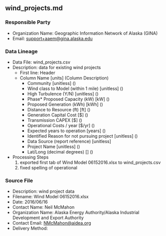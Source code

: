 ## wind_projects.md

### Responsible Party
  * Organization Name: Geographic Information Network of Alaska (GINA)
  * Email: support+aaem@gina.alaska.edu

### Data Lineage
  * Data File: wind_projects.csv
  * Description: data for existing wind projects
    * First line: Header
    * Column Name [units] (Column Description)
      * Community [unitless] ()
      * Wind class to Model (within 1 mile) [unitless] ()
      * High Turbulence (Y/N) [unitless] ()
      * Phase* Proposed Capacity (kW) [kW] ()
      * Proposed Generation (kWh) [kWh] ()
      * Distance to Resource (ft) [ft] ()
      * Generation Capital Cost [$] ()
      * Transmission CAPEX [$] ()
      * Operational Costs / year [$/yr] ()
      * Expected years to operation [years] ()
      * Identified Reason for not pursuing project [unitless] ()
      * Data Source (report reference) [unitless] 
      * Project Name [unitless] ()
      * Lat/Long (decimal degrees) [] ()
  * Processing Steps
    1. exported first tab of Wind Model 06152016.xlsx to wind_projects.csv
    2. fixed spelling of operational

### Source File
  * Description: wind project data
  * Filename: Wind Model 06152016.xlsx
  * Date: 2016/06/16
  * Contact Name: Neil McMahon
  * Organization Name: Alaska Energy Authority/Alaska Industrial Development and Export Authority
  * Contact Email: NMcMahon@aidea.org
  * Delivery Method: 
